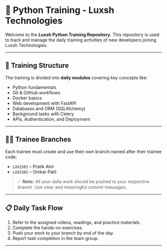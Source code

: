 # 🐍 Python Training - Luxsh Technologies

Welcome to the **Luxsh Python Training Repository**. This repository is used to track and manage the daily training activities of new developers joining Luxsh Technologies.

---

## 🔰 Training Structure

The training is divided into **daily modules** covering key concepts like:

- Python fundamentals
- Git & GitHub workflows
- Docker basics
- Web development with FastAPI
- Databases and ORM (SQLAlchemy)
- Background tasks with Celery
- APIs, Authentication, and Deployment

---

## 🧑‍💻 Trainee Branches

Each trainee must create and use their own branch named after their trainee code:

- `LUX2501` – Pratik Ahir  
- `LUX2502` – Omkar Patil

> ✅ **Note:** All your daily work should be pushed to your respective branch. Use clear and meaningful commit messages.

---

## 📋 Daily Task Flow

1. Refer to the assigned videos, readings, and practice materials.
2. Complete the hands-on exercises.
3. Push your work to your branch by end of the day.
4. Report task completion in the team group.

---
